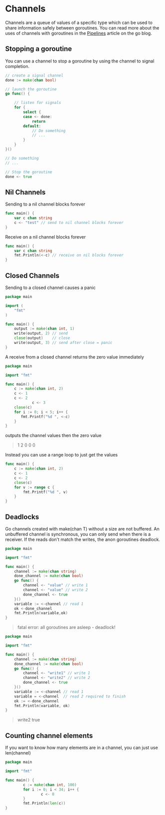 # Channels

Channels are a queue of values of a specific type which can be used to share information safely between goroutines. You can read more about the uses of channels with goroutines in the [Pipelines](https://blog.golang.org/pipelines) article on the go blog.

## Stopping a goroutine

You can use a channel to stop a goroutine by using the channel to signal completion.

```go
// create a signal channel 
done := make(chan bool)

// launch the goroutine 
go func() {

    // listen for signals
    for {
        select {
        case <- done:
            return
        default:
            // Do something
            // ...
        }
    }
}()

// Do something
// ... 

// Stop the goroutine
done <- true
```

## Nil Channels

Sending to a nil channel blocks forever

```go
func main() {
    var c chan string
    c <- "test" // send to nil channel blocks forever
}
```

Receive on a nil channel blocks forever

```go
func main() {
    var c chan string
    fmt.Println(<-c) // receive on nil blocks forever
}
```

## Closed Channels

Sending to a closed channel causes a panic

```go
package main

import (
    "fmt"
)

func main() {
    output := make(chan int, 1)
    write(output, 2) // send 
    close(output)    // close 
    write(output, 3) // send after close = panic
}
```

A receive from a closed channel returns the zero value immediately

```go
package main

import "fmt"

func main() {
    c := make(chan int, 2)
    c <- 1
    c <- 2
            c <- 3
    close(c)
    for i := 0; i < 5; i++ {
       fmt.Printf("%d ", <-c) 
    }
}
```

outputs the channel values then the zero value

> 1 2 0 0 0

Instead you can use a range loop to just get the values

```go
func main() {
    c := make(chan int, 2)
    c <- 1
    c <- 2
    close(c)
    for v := range c {
        fmt.Printf("%d ", v)
    }
}
```

## Deadlocks

Go channels created with make\(chan T\) without a size are not buffered. An unbuffered channel is synchronous, you can only send when there is a receiver. If the reads don't match the writes, the anon goroutines deadlock.

```go
package main

import "fmt"

func main() {
    channel := make(chan string)
    done_channel := make(chan bool)
    go func() {
        channel <- "value" // write 1
        channel <- "value" // write 2
        done_channel <- true
    }()
    variable := <-channel // read 1    
    ok <-done_channel
    fmt.Println(variable,ok)
}
```

> fatal error: all goroutines are asleep - deadlock!

```go
package main

import "fmt"

func main() {
    channel := make(chan string)
    done_channel := make(chan bool)
    go func() {
        channel <- "write1" // write 1
        channel <- "write2" // write 2
        done_channel <- true
    }()
    variable := <-channel // read 1
    variable = <-channel  // read 2 required to finish
    ok := <-done_channel
    fmt.Println(variable, ok)
}
```

> write2 true

## Counting channel elements

If you want to know how many elements are in a channel, you can just use len\(channel\)

```go
package main

import "fmt"

func main() {
        c := make(chan int, 100)
        for i := 0; i < 34; i++ {
                c <- 0
        }
        fmt.Println(len(c))
}
```

## 



